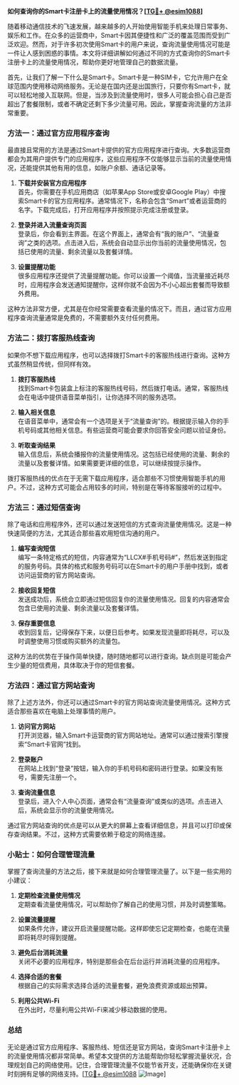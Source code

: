 **如何查询你的Smart卡注册卡上的流量使用情况？[[TG💪+ @esim1088](https://t.me/s/esim1088)]**

随着移动通信技术的飞速发展，越来越多的人开始使用智能手机来处理日常事务、娱乐和工作。在众多的运营商中，Smart卡因其便捷性和广泛的覆盖范围而受到广泛欢迎。然而，对于许多初次使用Smart卡的用户来说，查询流量使用情况可能是一件让人感到困惑的事情。本文将详细讲解如何通过不同的方式查询你的Smart卡注册卡上的流量使用情况，帮助你更好地管理自己的数据流量。

首先，让我们了解一下什么是Smart卡。Smart卡是一种SIM卡，它允许用户在全球范围内使用移动网络服务。无论是在国内还是出国旅行，只要你有Smart卡，就可以轻松地接入互联网。但是，当涉及到流量使用时，很多人可能会担心自己是否超出了套餐限制，或者不确定还剩下多少流量可用。因此，掌握查询流量的方法非常重要。

### 方法一：通过官方应用程序查询

最直接且常用的方法是通过Smart卡提供的官方应用程序进行查询。大多数运营商都会为其用户提供专门的应用程序，这些应用程序不仅能够显示当前的流量使用情况，还能提供其他有用的信息，如账户余额、通话记录等。

1. **下载并安装官方应用程序**  
   首先，你需要在手机应用商店（如苹果App Store或安卓Google Play）中搜索Smart卡的官方应用程序。通常情况下，名称会包含“Smart”或者运营商的名字。下载完成后，打开应用程序并按照提示完成注册或登录。

2. **登录并进入流量查询页面**  
   登录后，你会看到主界面。在这个界面上，通常会有“我的账户”、“流量查询”之类的选项。点击进入后，系统会自动显示出你当前的流量使用情况，包括已使用的流量、剩余流量以及套餐详情。

3. **设置提醒功能**  
   很多应用程序还提供了流量提醒功能。你可以设置一个阈值，当流量接近耗尽时，应用程序会发送通知提醒你，这样你就不会因为不小心超出套餐而导致额外费用。

这种方法非常方便，尤其是在你经常需要查看流量的情况下。而且，通过官方应用程序查询流量通常是免费的，不需要额外支付任何费用。

### 方法二：拨打客服热线查询

如果你不想下载应用程序，也可以选择拨打Smart卡的客服热线进行查询。这种方式虽然稍显传统，但同样有效。

1. **拨打客服热线**  
   找到Smart卡包装盒上标注的客服热线号码，然后拨打电话。通常，客服热线会在电话中提供语音菜单指引，让你选择不同的服务选项。

2. **输入相关信息**  
   在语音菜单中，通常会有一个选项是关于“流量查询”的。根据提示输入你的手机号码或其他相关信息。有些运营商可能会要求你回答安全问题以验证身份。

3. **听取查询结果**  
   输入信息后，系统会播报你的流量使用情况。这包括已经使用的流量、剩余的流量以及套餐详情。如果需要更详细的信息，可以继续按提示操作。

拨打客服热线的优点在于无需下载应用程序，适合那些不习惯使用智能手机的用户。不过，这种方式可能会占用较多的时间，特别是在等待客服接听的过程中。

### 方法三：通过短信查询

除了电话和应用程序外，还可以通过发送短信的方式查询流量使用情况。这是一种快速简便的方法，尤其适合那些喜欢用短信沟通的用户。

1. **编写查询短信**  
   编写一条特定格式的短信，内容通常为“LLCX#手机号码#”，然后发送到指定的服务号码。具体的格式和服务号码可以在Smart卡的用户手册中找到，或者访问运营商的官方网站查询。

2. **接收回复短信**  
   发送成功后，系统会立即通过短信回复你的流量使用情况。回复的内容通常会包含已使用的流量、剩余流量以及套餐详情。

3. **保存重要信息**  
   收到回复后，记得保存下来，以便日后参考。如果发现流量即将耗尽，可以及时调整使用习惯或购买额外的流量包。

这种方法的优势在于操作简单快捷，随时随地都可以进行查询。缺点则是可能会产生少量的短信费用，具体取决于你的短信套餐。

### 方法四：通过官方网站查询

除了上述方法外，你还可以通过Smart卡的官方网站查询流量使用情况。这种方式适合那些喜欢在电脑上处理事情的用户。

1. **访问官方网站**  
   打开浏览器，输入Smart卡运营商的官方网站地址。通常可以通过搜索引擎搜索“Smart卡官网”找到。

2. **登录账户**  
   在网站上找到“登录”按钮，输入你的手机号码和密码进行登录。如果没有账号，需要先注册一个。

3. **查询流量信息**  
   登录后，进入个人中心页面，通常会有“流量查询”或类似的选项。点击进入后，系统会显示你的流量使用情况。

通过官方网站查询的优点是可以从更大的屏幕上查看详细信息，并且可以打印或保存查询结果。不过，这种方式需要依赖于稳定的网络连接。

### 小贴士：如何合理管理流量

掌握了查询流量的方法之后，接下来就是如何合理管理流量了。以下是一些实用的小建议：

1. **定期检查流量使用情况**  
   定期查看流量使用情况，可以帮助你了解自己的使用习惯，并及时调整策略。

2. **设置流量提醒**  
   如果条件允许，建议开启流量提醒功能。这样即使忘记定期检查，也能在流量即将耗尽时得到提醒。

3. **避免后台消耗流量**  
   关闭不必要的应用程序，特别是那些会在后台运行并消耗流量的应用程序。

4. **选择合适的套餐**  
   根据自己的实际需求选择合适的流量套餐，避免浪费资源或超出预算。

5. **利用公共Wi-Fi**  
   在外出时，尽量利用公共Wi-Fi来减少移动数据的使用。

### 总结

无论是通过官方应用程序、客服热线、短信还是官方网站，查询Smart卡注册卡上的流量使用情况都非常简单。希望本文提供的方法能帮助你轻松掌握流量状况，合理规划自己的网络使用。记住，合理管理流量不仅能节省开支，还能确保你在关键时刻拥有足够的网络支持。[[TG💪+ @esim1088](https://t.me/s/esim1088) ![Image](https://i.postimg.cc/4NQfJmqS/Snipaste-2025-05-13-00-14-12.png)]